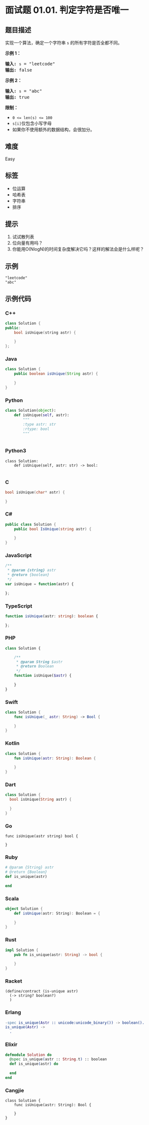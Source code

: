 # 面试题 01.01. 判定字符是否唯一

## 题目描述

<p>实现一个算法，确定一个字符串 <code>s</code> 的所有字符是否全都不同。</p>

<p><strong>示例 1：</strong></p>

<pre>
<strong>输入:</strong> <code>s</code> = "leetcode"
<strong>输出:</strong> false 
</pre>

<p><strong>示例 2：</strong></p>

<pre>
<strong>输入:</strong> <code>s</code> = "abc"
<strong>输出:</strong> true
</pre>

<p><strong>限制：</strong></p>

<ul>
	<li><code>0 &lt;= len(s) &lt;= 100 </code></li>
	<li><code>s[i]</code>仅包含小写字母</li>
	<li>如果你不使用额外的数据结构，会很加分。</li>
</ul>


## 难度

Easy

## 标签

- 位运算
- 哈希表
- 字符串
- 排序

## 提示

1. 试试散列表
2. 位向量有用吗？
3. 你能用O(NlogN)的时间复杂度解决它吗？这样的解法会是什么样呢？

## 示例

```
"leetcode"
"abc"
```

## 示例代码

### C++

```cpp
class Solution {
public:
    bool isUnique(string astr) {
        
    }
};
```

### Java

```java
class Solution {
    public boolean isUnique(String astr) {
        
    }
}
```

### Python

```python
class Solution(object):
    def isUnique(self, astr):
        """
        :type astr: str
        :rtype: bool
        """
        
```

### Python3

```python3
class Solution:
    def isUnique(self, astr: str) -> bool:
        
```

### C

```c
bool isUnique(char* astr) {
    
}
```

### C#

```csharp
public class Solution {
    public bool IsUnique(string astr) {
        
    }
}
```

### JavaScript

```javascript
/**
 * @param {string} astr
 * @return {boolean}
 */
var isUnique = function(astr) {
    
};
```

### TypeScript

```typescript
function isUnique(astr: string): boolean {
    
};
```

### PHP

```php
class Solution {

    /**
     * @param String $astr
     * @return Boolean
     */
    function isUnique($astr) {
        
    }
}
```

### Swift

```swift
class Solution {
    func isUnique(_ astr: String) -> Bool {
        
    }
}
```

### Kotlin

```kotlin
class Solution {
    fun isUnique(astr: String): Boolean {
        
    }
}
```

### Dart

```dart
class Solution {
  bool isUnique(String astr) {
    
  }
}
```

### Go

```golang
func isUnique(astr string) bool {
    
}
```

### Ruby

```ruby
# @param {String} astr
# @return {Boolean}
def is_unique(astr)
    
end
```

### Scala

```scala
object Solution {
    def isUnique(astr: String): Boolean = {
        
    }
}
```

### Rust

```rust
impl Solution {
    pub fn is_unique(astr: String) -> bool {
        
    }
}
```

### Racket

```racket
(define/contract (is-unique astr)
  (-> string? boolean?)
  )
```

### Erlang

```erlang
-spec is_unique(Astr :: unicode:unicode_binary()) -> boolean().
is_unique(Astr) ->
  .
```

### Elixir

```elixir
defmodule Solution do
  @spec is_unique(astr :: String.t) :: boolean
  def is_unique(astr) do
    
  end
end
```

### Cangjie

```cangjie
class Solution {
    func isUnique(astr: String): Bool {

    }
}
```

